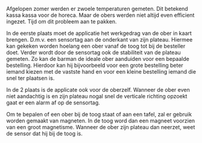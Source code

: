 Afgelopen zomer werden er zwoele temperaturen gemeten. Dit betekend kassa kassa voor de horeca. Maar de obers werden niet altijd even efficient ingezet. Tijd om dit probleem aan te pakken. 

In de eerste plaats moet de applicatie het werkgedrag van de ober in kaart brengen. D.m.v. een sensortag aan de onderkant van zijn plateau. Hiermee kan gekeken worden hoelang een ober vanaf de toog tot bij de besteller doet.
Verder wordt door de sensortag ook de stabiliteit van de plateau gemeten. Zo kan de barman de ideale ober aanduiden voor een bepaalde bestelling. Hierdoor kan hij bijvoorbeeld voor een grote bestelling beter iemand kiezen met de vastste hand en voor een kleine bestelling iemand die snel ter plaatsen is. 

In de 2 plaats is de applicate ook voor de oberzelf. Wanneer de ober even niet aandachtig is en zijn plateau nogal snel de verticale richting opzoekt gaat er een alarm af op de sensortag. 

Om te bepalen of een ober bij de toog staat of aan een tafel, zal er gebruik worden gemaakt van magneten. In de toog word dan een magneet voorzien van een groot magnetisme. Wanneer de ober zijn plateau dan neerzet, weet de sensor dat hij bij de toog is. 